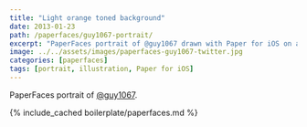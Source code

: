 ```yaml
---
title: "Light orange toned background"
date: 2013-01-23
path: /paperfaces/guy1067-portrait/
excerpt: "PaperFaces portrait of @guy1067 drawn with Paper for iOS on an iPad."
image: ../../assets/images/paperfaces-guy1067-twitter.jpg
categories: [paperfaces]
tags: [portrait, illustration, Paper for iOS]
---
```


PaperFaces portrait of [@guy1067](https://twitter.com/guy1067).

{% include_cached boilerplate/paperfaces.md %}

